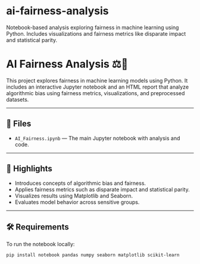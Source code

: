 # ai-fairness-analysis
Notebook-based analysis exploring fairness in machine learning using Python. Includes visualizations and fairness metrics like disparate impact and statistical parity.
# AI Fairness Analysis ⚖️🧠

This project explores fairness in machine learning models using Python. It includes an interactive Jupyter notebook and an HTML report that analyze algorithmic bias using fairness metrics, visualizations, and preprocessed datasets.

---

## 📁 Files

- `AI_Fairness.ipynb` — The main Jupyter notebook with analysis and code.

---

## 🧪 Highlights

- Introduces concepts of algorithmic bias and fairness.
- Applies fairness metrics such as disparate impact and statistical parity.
- Visualizes results using Matplotlib and Seaborn.
- Evaluates model behavior across sensitive groups.

---

## 🛠 Requirements

To run the notebook locally:

```bash
pip install notebook pandas numpy seaborn matplotlib scikit-learn
